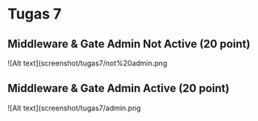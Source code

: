 # Tugas 7

## Middleware & Gate Admin Not Active (20 point)
![Alt text](screenshot/tugas7/not%20admin.png
## Middleware & Gate Admin Active (20 point)
![Alt text](screenshot/tugas7/admin.png

